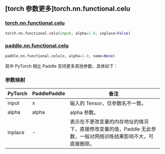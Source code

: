 ## [torch 参数更多]torch.nn.functional.celu

### [torch.nn.functional.celu](https://pytorch.org/docs/1.13/generated/torch.nn.functional.celu.html#torch.nn.functional.celu)

```python
torch.nn.functional.celu(input, alpha=1.0, inplace=False)
```

### [paddle.nn.functional.celu](https://www.paddlepaddle.org.cn/documentation/docs/zh/api/paddle/nn/functional/celu_cn.html)

```python
paddle.nn.functional.celu(x, alpha=1.0, name=None)
```

其中 PyTorch 相比 Paddle 支持更多其他参数，具体如下：

### 参数映射

| PyTorch | PaddlePaddle | 备注                                                                                                            |
| ------- | ------------ | --------------------------------------------------------------------------------------------------------------- |
| input   | x            | 输入的 Tensor，仅参数名不一致。                                                                                 |
| alpha   | alpha        | alpha 参数。                                                                                                    |
| inplace | -            | 表示在不更改变量的内存地址的情况下，直接修改变量的值，Paddle 无此参数，一般对网络训练结果影响不大，可直接删除。 |
